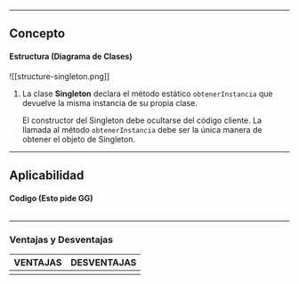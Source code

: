 
---
## Concepto


#### Estructura (Diagrama de Clases)

![[structure-singleton.png]]
1. La clase **Singleton** declara el método estático `obtenerInstancia` que devuelve la misma instancia de su propia clase.

    El constructor del Singleton debe ocultarse del código cliente. La llamada al método `obtenerInstancia` debe ser la única manera de obtener el objeto de Singleton.

---
## Aplicabilidad


#### Codigo (Esto pide GG)

```java

```


---
### Ventajas y Desventajas

| **VENTAJAS** | **DESVENTAJAS** |
| ------------ | --------------- |
|              |                 |

